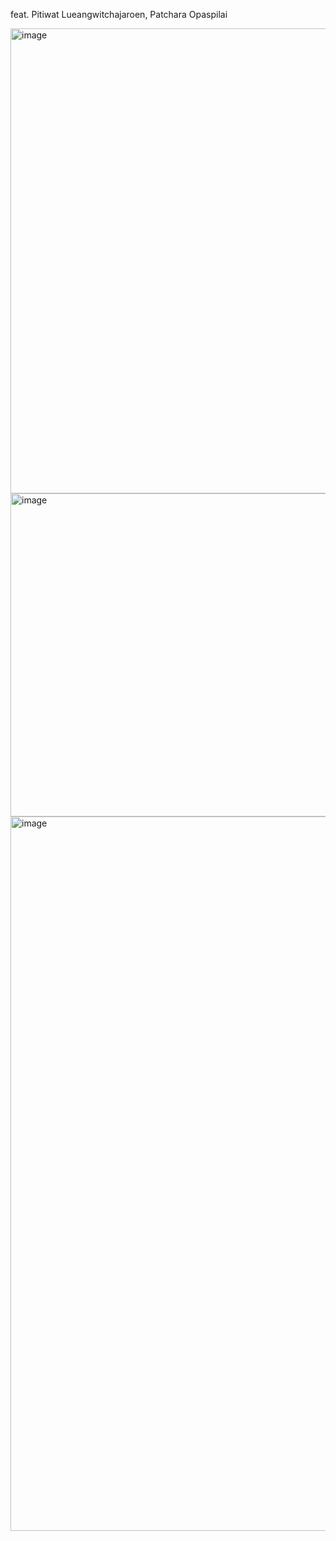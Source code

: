 feat. Pitiwat Lueangwitchajaroen, Patchara Opaspilai

<img width="744" alt="image" src="https://github.com/Augustus2011/SuperAI_Engineer_ss3/assets/107476202/dfaa1a97-2e00-441f-b046-8a6fd351e530">

<img width="517" alt="image" src="https://github.com/Augustus2011/SuperAI_Engineer_ss3/assets/107476202/4486d440-bf55-4a14-bfb4-8157c17f18ee">

<img width="1143" alt="image" src="https://github.com/Augustus2011/SuperAI_Engineer_ss3/assets/107476202/c1e14cb9-8219-463a-be61-b4e8b989948e">


